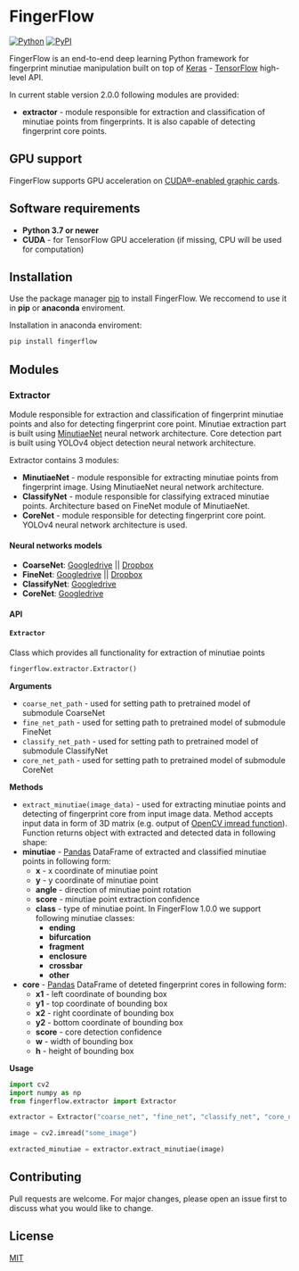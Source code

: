# FingerFlow

[![Python](https://img.shields.io/pypi/pyversions/fingerflow.svg?style=plastic)](https://badge.fury.io/py/fingerflow)
[![PyPI](https://badge.fury.io/py/fingerflow.svg)](https://badge.fury.io/py/fingerflow)

FingerFlow is an end-to-end deep learning Python framework for fingerprint minutiae manipulation built on top of [Keras](https://keras.io/) - [TensorFlow](https://www.tensorflow.org/) high-level API.

In current stable version 2.0.0 following modules are provided:

- **extractor** - module responsible for extraction and classification of minutiae points from fingerprints. It is also capable of detecting fingerprint core points.

## GPU support

FingerFlow supports GPU acceleration on [CUDA®-enabled graphic cards](https://developer.nvidia.com/cuda-gpus).

## Software requirements

- **Python 3.7 or newer**
- **CUDA** - for TensorFlow GPU acceleration (if missing, CPU will be used for computation)

## Installation

Use the package manager [pip](https://pip.pypa.io/en/stable/) to install FingerFlow. We reccomend to use it in **pip** or **anaconda** enviroment.

Installation in anaconda enviroment:

```bash
pip install fingerflow
```

## Modules

### Extractor

Module responsible for extraction and classification of fingerprint minutiae points and also for detecting fingerprint core point. Minutiae extraction part is built using [MinutiaeNet](https://github.com/luannd/MinutiaeNet) neural network architecture. Core detection part is built using YOLOv4 object detection neural network architecture.

Extractor contains 3 modules:

- **MinutiaeNet** - module responsible for extracting minutiae points from fingerprint image. Using MinutiaeNet neural network architecture.
- **ClassifyNet** - module responsible for classifying extraced minutiae points. Architecture based on FineNet module of MinutiaeNet.
- **CoreNet** - module responsible for detecting fingerprint core point. YOLOv4 neural network architecture is used.

#### Neural networks models

- **CoarseNet**: [Googledrive](https://drive.google.com/file/d/1alvw_kAyY4sxdzAkGABQR7waux-rgJKm/view?usp=sharing) || [Dropbox](https://www.dropbox.com/s/gppil4wybdjcihy/CoarseNet.h5?dl=0)
- **FineNet**: [Googledrive](https://drive.google.com/file/d/1wdGZKNNDAyN-fajjVKJoiyDtXAvl-4zq/view?usp=sharing) || [Dropbox](https://www.dropbox.com/s/k7q2vs9255jf2dh/FineNet.h5?dl=0)
- **ClassifyNet**: [Googledrive](https://drive.google.com/file/d/1dfQDW8yxjmFPVu0Ddui2voxdngOrU3rc/view?usp=sharing)
- **CoreNet**: [Googledrive](https://drive.google.com/file/d/1C4cQLhydj0FcNLC7hs_aTxcHmTnnoXMl/view?usp=sharing)

#### API

#### `Extractor`

Class which provides all functionality for extraction of minutiae points

```python
fingerflow.extractor.Extractor()
```

**Arguments**

- `coarse_net_path` - used for setting path to pretrained model of submodule CoarseNet
- `fine_net_path` - used for setting path to pretrained model of submodule FineNet
- `classify_net_path` - used for setting path to pretrained model of submodule ClassifyNet
- `core_net_path` - used for setting path to pretrained model of submodule CoreNet

**Methods**

- `extract_minutiae(image_data)` - used for extracting minutiae points and detecting of fingerprint core from input image data. Method accepts input data in form of 3D matrix (e.g. output of [OpenCV imread function](https://docs.opencv.org/3.4/d4/da8/group__imgcodecs.html#ga288b8b3da0892bd651fce07b3bbd3a56)). Function returns object with extracted and detected data in following shape:
- **minutiae** - [Pandas](https://pandas.pydata.org/) DataFrame of extracted and classified minutiae points in following form:
  - **x** - x coordinate of minutiae point
  - **y** - y coordinate of minutiae point
  - **angle** - direction of minutiae point rotation
  - **score** - minutiae point extraction confidence
  - **class** - type of minutiae point. In FingerFlow 1.0.0 we support following minutiae classes:
    - **ending**
    - **bifurcation**
    - **fragment**
    - **enclosure**
    - **crossbar**
    - **other**
- **core** - [Pandas](https://pandas.pydata.org/) DataFrame of deteted fingerprint cores in following form:
  - **x1** - left coordinate of bounding box
  - **y1** - top coordinate of bounding box
  - **x2** - right coordinate of bounding box
  - **y2** - bottom coordinate of bounding box
  - **score** - core detection confidence
  - **w** - width of bounding box
  - **h** - height of bounding box

**Usage**

```python
import cv2
import numpy as np
from fingerflow.extractor import Extractor

extractor = Extractor("coarse_net", "fine_net", "classify_net", "core_net")

image = cv2.imread("some_image")

extracted_minutiae = extractor.extract_minutiae(image)
```

## Contributing

Pull requests are welcome. For major changes, please open an issue first to discuss what you would like to change.

## License

[MIT](https://choosealicense.com/licenses/mit/)
